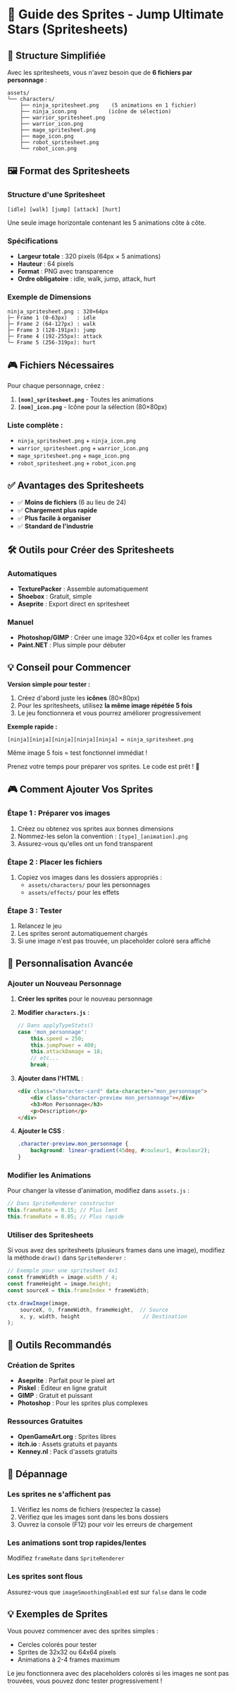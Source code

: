 # 🎨 Guide des Sprites - Jump Ultimate Stars (Spritesheets)

## 📁 Structure Simplifiée

Avec les spritesheets, vous n'avez besoin que de **6 fichiers par personnage** :

```
assets/
└── characters/
    ├── ninja_spritesheet.png    (5 animations en 1 fichier)
    ├── ninja_icon.png          (icône de sélection)
    ├── warrior_spritesheet.png
    ├── warrior_icon.png
    ├── mage_spritesheet.png
    ├── mage_icon.png
    ├── robot_spritesheet.png
    └── robot_icon.png
```

## 🖼️ Format des Spritesheets

### Structure d'une Spritesheet
```
[idle] [walk] [jump] [attack] [hurt]
```
Une seule image horizontale contenant les 5 animations côte à côte.

### Spécifications
- **Largeur totale** : 320 pixels (64px × 5 animations)
- **Hauteur** : 64 pixels  
- **Format** : PNG avec transparence
- **Ordre obligatoire** : idle, walk, jump, attack, hurt

### Exemple de Dimensions
```
ninja_spritesheet.png : 320×64px
├─ Frame 1 (0-63px)   : idle
├─ Frame 2 (64-127px) : walk  
├─ Frame 3 (128-191px): jump
├─ Frame 4 (192-255px): attack
└─ Frame 5 (256-319px): hurt
```

## 🎮 Fichiers Nécessaires

Pour chaque personnage, créez :

1. **`[nom]_spritesheet.png`** - Toutes les animations
2. **`[nom]_icon.png`** - Icône pour la sélection (80×80px)

### Liste complète :
- `ninja_spritesheet.png` + `ninja_icon.png`
- `warrior_spritesheet.png` + `warrior_icon.png`  
- `mage_spritesheet.png` + `mage_icon.png`
- `robot_spritesheet.png` + `robot_icon.png`

## ✅ Avantages des Spritesheets

- ✅ **Moins de fichiers** (6 au lieu de 24)
- ✅ **Chargement plus rapide**
- ✅ **Plus facile à organiser**
- ✅ **Standard de l'industrie**

## 🛠️ Outils pour Créer des Spritesheets

### Automatiques
- **TexturePacker** : Assemble automatiquement
- **Shoebox** : Gratuit, simple
- **Aseprite** : Export direct en spritesheet

### Manuel
- **Photoshop/GIMP** : Créer une image 320×64px et coller les frames
- **Paint.NET** : Plus simple pour débuter

## 💡 Conseil pour Commencer

**Version simple pour tester :**
1. Créez d'abord juste les **icônes** (80×80px)
2. Pour les spritesheets, utilisez **la même image répétée 5 fois** 
3. Le jeu fonctionnera et vous pourrez améliorer progressivement

**Exemple rapide :**
```
[ninja][ninja][ninja][ninja][ninja] = ninja_spritesheet.png
```
Même image 5 fois = test fonctionnel immédiat !

Prenez votre temps pour préparer vos sprites. Le code est prêt ! 🚀

## 🎮 Comment Ajouter Vos Sprites

### Étape 1 : Préparer vos images
1. Créez ou obtenez vos sprites aux bonnes dimensions
2. Nommez-les selon la convention : `[type]_[animation].png`
3. Assurez-vous qu'elles ont un fond transparent

### Étape 2 : Placer les fichiers
1. Copiez vos images dans les dossiers appropriés :
   - `assets/characters/` pour les personnages
   - `assets/effects/` pour les effets

### Étape 3 : Tester
1. Relancez le jeu
2. Les sprites seront automatiquement chargés
3. Si une image n'est pas trouvée, un placeholder coloré sera affiché

## 🔧 Personnalisation Avancée

### Ajouter un Nouveau Personnage

1. **Créer les sprites** pour le nouveau personnage
2. **Modifier `characters.js`** :
   ```javascript
   // Dans applyTypeStats()
   case 'mon_personnage':
       this.speed = 250;
       this.jumpPower = 400;
       this.attackDamage = 18;
       // etc...
       break;
   ```

3. **Ajouter dans l'HTML** :
   ```html
   <div class="character-card" data-character="mon_personnage">
       <div class="character-preview mon_personnage"></div>
       <h3>Mon Personnage</h3>
       <p>Description</p>
   </div>
   ```

4. **Ajouter le CSS** :
   ```css
   .character-preview.mon_personnage {
       background: linear-gradient(45deg, #couleur1, #couleur2);
   }
   ```

### Modifier les Animations

Pour changer la vitesse d'animation, modifiez dans `assets.js` :

```javascript
// Dans SpriteRenderer constructor
this.frameRate = 0.15; // Plus lent
this.frameRate = 0.05; // Plus rapide
```

### Utiliser des Spritesheets

Si vous avez des spritesheets (plusieurs frames dans une image), modifiez la méthode `draw()` dans `SpriteRenderer` :

```javascript
// Exemple pour une spritesheet 4x1
const frameWidth = image.width / 4;
const frameHeight = image.height;
const sourceX = this.frameIndex * frameWidth;

ctx.drawImage(image, 
    sourceX, 0, frameWidth, frameHeight,  // Source
    x, y, width, height                    // Destination
);
```

## 🎨 Outils Recommandés

### Création de Sprites
- **Aseprite** : Parfait pour le pixel art
- **Piskel** : Éditeur en ligne gratuit
- **GIMP** : Gratuit et puissant
- **Photoshop** : Pour les sprites plus complexes

### Ressources Gratuites
- **OpenGameArt.org** : Sprites libres
- **itch.io** : Assets gratuits et payants
- **Kenney.nl** : Pack d'assets gratuits

## 🐛 Dépannage

### Les sprites ne s'affichent pas
1. Vérifiez les noms de fichiers (respectez la casse)
2. Vérifiez que les images sont dans les bons dossiers
3. Ouvrez la console (F12) pour voir les erreurs de chargement

### Les animations sont trop rapides/lentes
Modifiez `frameRate` dans `SpriteRenderer`

### Les sprites sont flous
Assurez-vous que `imageSmoothingEnabled` est sur `false` dans le code

## 💡 Exemples de Sprites

Vous pouvez commencer avec des sprites simples :
- Cercles colorés pour tester
- Sprites de 32x32 ou 64x64 pixels
- Animations à 2-4 frames maximum

Le jeu fonctionnera avec des placeholders colorés si les images ne sont pas trouvées, vous pouvez donc tester progressivement !